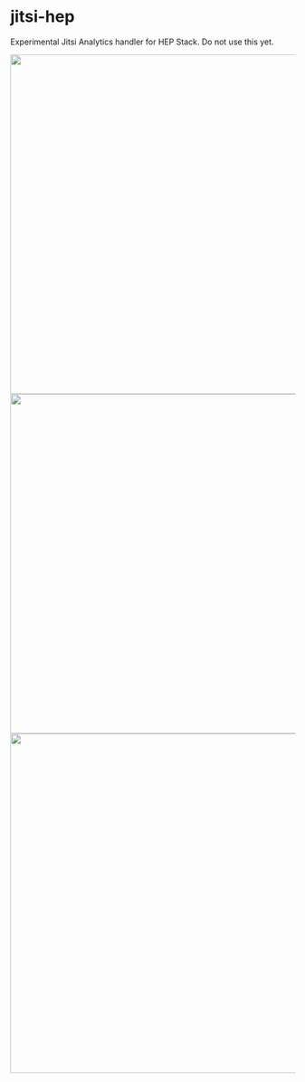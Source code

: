 # jitsi-hep
Experimental Jitsi Analytics handler for HEP Stack. Do not use this yet.

<img width=600 src="https://user-images.githubusercontent.com/1423657/52521517-7f99e300-2c78-11e9-9df5-dbf3e739108c.gif">

<img width=600 src="https://user-images.githubusercontent.com/1423657/52583339-a4848680-2e2f-11e9-865a-5b2a26ad5169.png">

<img width=600 src="https://user-images.githubusercontent.com/1423657/52584363-28d80900-2e32-11e9-90fb-ec412a177879.png">
